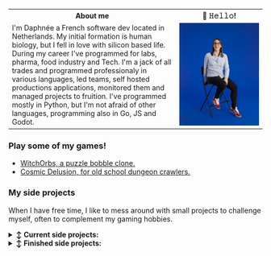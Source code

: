 <table>
 <tr>
  <th>About me</th>
  <th> 👋 𝙷𝚎𝚕𝚕𝚘!</th>
  </tr>
 <tr>
 <td>I'm Daphnée a French software dev located in Netherlands. My initial formation is human biology, but I fell in love with silicon based life. During my career I've programmed for labs, pharma, food industry and Tech. I'm a jack of all trades and programmed professionaly in various languages, led teams, self hosted productions applications, monitored them and managed projects to fruition. I've programmed mostly in Python, but I'm not afraid of other languages, programming also in Go, JS and Godot.
</td>
  <td>
  <img alt= "Myself. Stylish isn't it?" src="/Me-Picture.jpeg" width=1500 />
   </td>
  </tr>
</table>

<h3 id="games">Play some of my games!</h3>

- <a href="https://emberger.itch.io/witchorbs">WitchOrbs, a puzzle bobble clone.</a></iframe>
- <a href="https://emberger.itch.io/cosmicdelusion">Cosmic Delusion, for old school dungeon crawlers.</a>

<h3 id="my-side-projects">My side projects</h3>
<p>When I have free time, I like to mess around with small projects to challenge myself, often to complement my gaming hobbies.
 
<details>
<summary><b>↕️ Current side projects:</b></summary>
<p>Current side projects:</p>
<ul>
<li>One Notif, a service to update me only once a day, written in Golang. It is not finished but you can check it out <a href="https://github.com/Elesh-Norn/OneNotif">there</a>.</li>
<li>A Visual novel/Adventure game made in Godot.</li>
<li>My blogs.</li>
</ul>
</details>
<details>
<summary><b>↕️ Finished side projects:</b></summary>
<ul>
 <li> A puzzle Bobble Clone made in 5 days for no reason [2024]. Available on itch.io <a href=https://emberger.itch.io/witchorbs>here</a>.</li>
<li>A Full Dungeon Crawler made in a 7 day Game Jam [2023]. Available on itch.io <a href="https://emberger.itch.io/cosmicdelusion">here</a>.</li>
<li>A Dungeon Crawler Prototype made in Godot [2023]. Available on itch.io <a href="https://emberger.itch.io/protogoblindungeon">here</a>.</li>
<li>A VN entirely made with AI [2023]. I talk about it on this <a href="https://daphdevnotebook.netlify.app/posts/gamewithai/">blog here</a>.</li>
<li>A VN Engine and a scripting language made in Godot. Two posts can be found <a href="https://daphdevnotebook.netlify.app/posts/making_a_scripting_language_part1/">here</a> and <a href="https://daphdevnotebook.netlify.app/posts/making_a_scripting_language_part2/">here</a>. [2022]</li>
<li>KikiFeedService a <a href="https://github.com/Elesh-Norn/KikiFeedService">RSS Feed Aggregator</a> programmed in Golang. Finished and available <a href="https://rss.emberger.xyz">here</a> [2022]</li>
<li>An <a href="https://github.com/Elesh-Norn/cursed-city-char-sheet">Interactive Cursed City</a> (boardgame) character sheet as a React Single Page application. [2021]</li>
<li><a href="https://github.com/Elesh-Norn/game-jam-2020">3 Keys on the Run</a>, the winning entry for PyDis 2020 Game Jam in Python. I wrote an article about it <a href="https://daphdevnotebook.netlify.app/posts/game_jam_pydis/">here</a>.</li>
<li><a href="https://github.com/Elesh-Norn/MineSweeper_Sunday">Minesweeper</a> an implementation of Minesweeper in Python. I made a tutorial on this blog <a href="https://daphdevnotebook.netlify.app/posts/minesweeper_sunday/">here</a>.</li>
</ul>
<p>Some noteworthy side project, mostly learning materials:</p>
<ul>
<li>Boardgame roulette Website (to master flask at the time) [2020]</li>
<li>Magic cards analyser, some GUI app in Python/tkinter (sigh). I wrote an article about it <a href="https://daphdevnotebook.netlify.app/posts/minesweeper_sunday/">here</a>. [2018]</li>
</ul>
</details>
</div>
  
